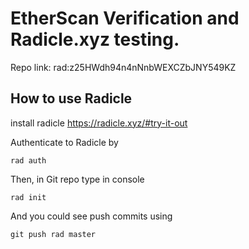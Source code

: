 # EtherScan Verification and Radicle.xyz testing.

Repo link: rad:z25HWdh94n4nNnbWEXCZbJNY549KZ

## How to use Radicle

install radicle https://radicle.xyz/#try-it-out

Authenticate to Radicle by 

`rad auth`

Then, in Git repo type in console

`rad init`

And you could see push commits using 

`git push rad master`

